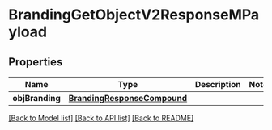 # BrandingGetObjectV2ResponseMPayload

## Properties
Name | Type | Description | Notes
------------ | ------------- | ------------- | -------------
**objBranding** | [**BrandingResponseCompound**](BrandingResponseCompound.md) |  | 

[[Back to Model list]](../README.md#documentation-for-models) [[Back to API list]](../README.md#documentation-for-api-endpoints) [[Back to README]](../README.md)


